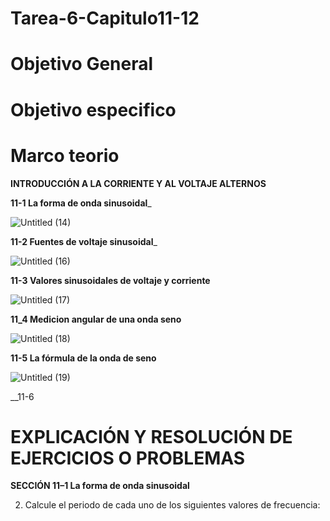 # Tarea-6-Capitulo11-12
# Objetivo General
# Objetivo especifico 
# Marco teorio
__INTRODUCCIÓN A LA CORRIENTE Y AL VOLTAJE ALTERNOS__

__11-1 La forma de onda sinusoidal___

![Untitled (14)](https://user-images.githubusercontent.com/105671364/178868489-6bb30b7e-0103-402e-9310-a2fa92cac104.jpg)

__11-2 Fuentes de voltaje sinusoidal___

![Untitled (16)](https://user-images.githubusercontent.com/105671364/178868618-846d5eef-f0f9-415f-922e-1c8d9282c4c6.jpg)

__11-3 Valores sinusoidales de voltaje y corriente__

![Untitled (17)](https://user-images.githubusercontent.com/105671364/178881874-24158071-a163-4f6a-98eb-0ac57a813473.jpg)

__11_4 Medicion angular de una onda seno__ 

![Untitled (18)](https://user-images.githubusercontent.com/105671364/178887195-eef32831-1ce0-4d5d-b490-1ecf36227420.jpg)

__11-5 La fórmula de la onda de seno__

![Untitled (19)](https://user-images.githubusercontent.com/105671364/178889268-fa6686dd-1da4-4a2a-9183-745bd734edbf.jpg)

__11-6 

# EXPLICACIÓN Y RESOLUCIÓN DE EJERCICIOS O PROBLEMAS

__SECCIÓN 11–1 La forma de onda sinusoidal__

2. Calcule el periodo de cada uno de los siguientes valores de frecuencia:

